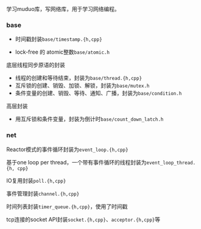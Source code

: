学习muduo库，写网络库，用于学习网络编程。

### base

- 时间戳封装`base/timestamp.{h,cpp}`

- lock-free 的 atomic整数`base/atomic.h`

底层线程同步原语的封装

- 线程的创建和等待结束，封装为`base/thread.{h,cpp}`
- 互斥锁的创建、销毁、加锁、解锁，封装为`base/mutex.h`
- 条件变量的创建、销毁、等待、通知、广播，封装为`base/condition.h`

高层封装

- 用互斥锁和条件变量，封装为倒计时`base/count_down_latch.h`

### net

Reactor模式的事件循环封装为`event_loop.{h,cpp}`

基于one loop per thread，一个带有事件循环的线程封装为`event_loop_thread.{h, cpp}`

IO复用封装`poll.{h,cpp}`

事件管理封装`channel.{h,cpp}`

时间列表封装`timer_queue.{h,cpp}`，使用了时间戳

tcp连接的socket API封装`socket.{h,cpp}`、`acceptor.{h,cpp}`等
